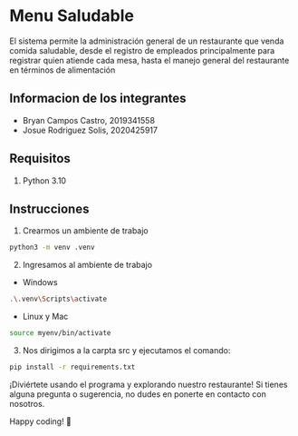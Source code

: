 # Menu Saludable

El sistema permite la administración general de un restaurante que venda comida saludable, desde el registro de empleados principalmente para registrar quien atiende cada mesa, hasta el manejo general del restaurante en términos de alimentación

## Informacion de los integrantes

- Bryan Campos Castro, 2019341558
- Josue Rodriguez Solis, 2020425917

## Requisitos
1. Python 3.10

## Instrucciones

1. Crearmos un ambiente de trabajo 
```bash
python3 -m venv .venv
```
2. Ingresamos al ambiente de trabajo 

- Windows 

```bash
.\.venv\Scripts\activate
```

- Linux y Mac

```bash
source myenv/bin/activate
```
3. Nos dirigimos a la carpta src y ejecutamos el comando:

```bash
pip install -r requirements.txt
```
¡Diviértete usando el programa y explorando nuestro restaurante! Si tienes alguna pregunta o sugerencia, no dudes en ponerte en contacto con nosotros.

Happy coding! 🚀